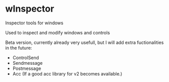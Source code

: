 # wInspector
Inspector tools for windows

Used to inspect and modify windows and controls

Beta version, currently already very usefull, but I will add extra fuctionalities in the future:
- ControlSend
- Sendmessage
- Postmessage
- Acc (If a good acc library for v2 becomes available.)
